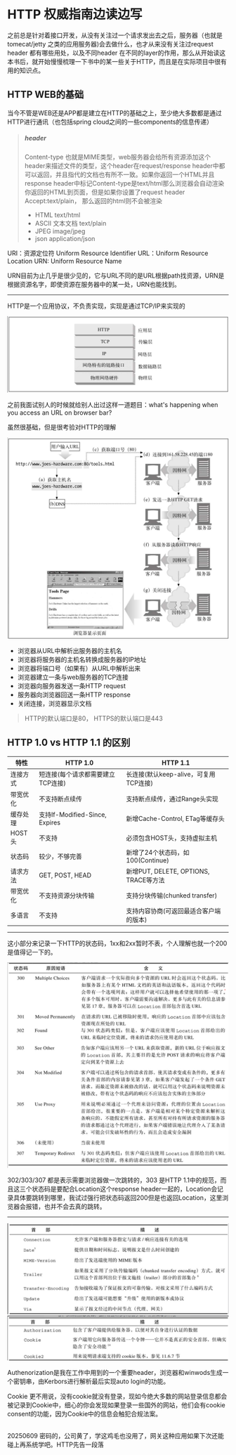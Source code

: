 # HTTP 权威指南边读边写

之前总是针对着接口开发，从没有关注过一个请求发出去之后，服务器（也就是tomecat/jetty 之类的应用服务器)会去做什么，也才从来没有关注过request header 都有哪些用处，以及不同header 在不同的layer的作用，那么从开始读这本书后，就开始慢慢梳理一下书中的某一些关于HTTP，而且是在实际项目中很有用的知识点。


## HTTP WEB的基础

当今不管是WEB还是APP都是建立在HTTP的基础之上，至少绝大多数都是通过HTTP进行通讯（也包括spring cloud之间的一些components的信息传递）

> ##### header
> Content-type 也就是MIME类型，web服务器会给所有资源添加这个header来描述文件的类型，这个header在request/response header中都可以返回，并且指代的文档也有所不一致。如果你返回一个HTML并且response header中标记Content-type是text/html那么浏览器会自动渲染你返回的HTML到页面，但是如果你设置了request header Accept:text/plain， 那么返回的html则不会被渲染
> * HTML text/html
> * ASCII 文本文档 text/plain
> * JPEG image/jpeg
> * json application/json



URI：资源定位符 Uniform Resource Identifier
URL：Uniform Resource Location
URN: Uniform Resource Name

URN目前为止几乎是很少见的，它与URL不同的是URL根据path找资源，URN是根据资源名字，即使资源在服务器中的某一处，URN也能找到。
******

HTTP是一个应用协议，不负责实现，实现是通过TCP/IP来实现的

![http network protocol stack](/docs/H/HTTP/http-network-protocol-stack.png)


之前我面试别人的时候就给别人出过这样一道题目：what's happening when you access an URL on browser bar?

虽然很基础，但是很考验对HTTP的理解

![the process of the browser how to parse the request](/docs/H/HTTP/process-of-parse-request.png)

* 浏览器从URL中解析出服务器的主机名
* 浏览器将服务器的主机名转换成服务器的IP地址
* 浏览器将端口号（如果有）从URL中解析出来
* 浏览器建立一条与web服务器的TCP连接
* 浏览器向服务器发送一条HTTP request
* 服务器向浏览器回送一条HTTP response
* 关闭连接，浏览器显示文档

> HTTP的默认端口是80， HTTPS的默认端口是443


## HTTP 1.0 vs HTTP 1.1 的区别

| 特性 | HTTP 1.0 | HTTP 1.1 |
|------|-----------|-----------|
| 连接方式 | 短连接(每个请求都需要建立TCP连接) | 长连接(默认keep-alive，可复用TCP连接) |
| 带宽优化 | 不支持断点续传 | 支持断点续传，通过Range头实现 |
| 缓存处理 | 支持If-Modified-Since, Expires | 新增Cache-Control, ETag等缓存头 |
| HOST头 | 不支持 | 必须包含HOST头，支持虚拟主机 |
| 状态码 | 较少，不够完善 | 新增了24个状态码，如100(Continue) |
| 请求方法 | GET, POST, HEAD | 新增PUT, DELETE, OPTIONS, TRACE等方法 |
| 带宽优化 | 不支持资源分块传输 | 支持分块传输(chunked transfer) |
| 多语言 | 不支持 | 支持内容协商(可返回最适合客户端的版本) |




******

这小部分来记录一下HTTP的状态码，1xx和2xx暂时不表，个人理解也就一个200是值得记一下的。

![3xx status code](/docs/H/HTTP/3xx.png)

302/303/307 都是表示需要浏览器做一次跳转的，303 是HTTP 1.1中的规范，而且这三个状态码是要配合Location这个response header一起的，Location会记录具体要跳转到哪里，我试过强行把状态码返回200但是也返回Location，这里浏览器会报错，也并不会去真的跳转。

***

![common headers](/docs/H/HTTP/common-headers.png)
![secure headers](/docs/H/HTTP/secure-headers.png)

Authenorization是我在工作中用到的一个重要header，浏览器和winwods生成一个密钥串，由Kerbors进行解析最后实现auto login的功能。

Cookie 更不用说，没有cookie就没有登录，现如今绝大多数的网站登录信息都会被记录到Cookie中，细心的你会发现如果登录一些国外的网站，他们会有cookie consent的功能，因为Cookie中的信息会触犯合规法案。

##
20250609
密码的，公司黄了，学这鸡毛也没用了，网关这种应用如果下次还能碰上再系统学吧。HTTP先告一段落